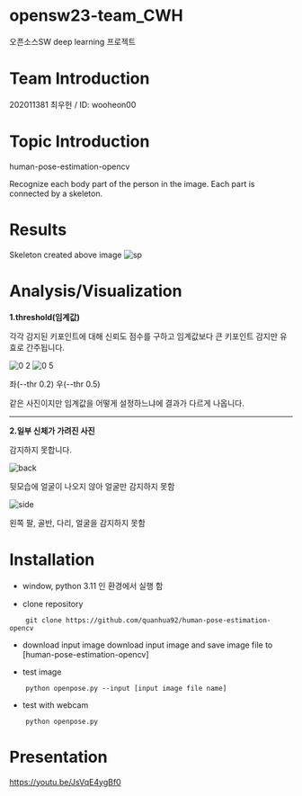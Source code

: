 # opensw23-team_CWH
오픈소스SW  deep learning 프로젝트



# Team Introduction
 202011381 최우헌 / ID: wooheon00



# Topic Introduction
  
human-pose-estimation-opencv

Recognize each body part of the person in the image.
Each part is connected by a skeleton.



# Results
Skeleton created above image
![sp](https://github.com/wooheon00/opensw23-team_CWH/assets/127184013/0d93d592-95a4-47e6-8c5c-e2fd6b2978e8)





# Analysis/Visualization

**1.threshold(임계값)**

각각 감지된 키포인트에 대해 신뢰도 점수를 구하고 임계값보다 큰 키포인트 감지만 유효로 간주됩니다.


![0 2](https://github.com/wooheon00/opensw23-team_CWH/assets/127184013/8e7dddef-89f5-42a9-a3cb-ef7fb3ce418a)
![0 5](https://github.com/wooheon00/opensw23-team_CWH/assets/127184013/7b4649f5-a886-45cc-a518-07e889dac727)

좌(--thr 0.2)  우(--thr 0.5)

같은 사진이지만 임계값을 어떻게 설정하느냐에 결과가 다르게 나옵니다.


***



**2.일부 신체가 가려진 사진**

감지하지 못합니다.

![back](https://github.com/wooheon00/opensw23-team_CWH/assets/127184013/b71789dc-5d75-45ab-834e-8cd3b20f2526)


뒷모습에 얼굴이 나오지 않아 얼굴만 감지하지 못함

![side](https://github.com/wooheon00/opensw23-team_CWH/assets/127184013/4c292411-d28b-4949-a382-af72b55d2736)


왼쪽 팔, 골반, 다리, 얼굴을 감지하지 못함



# Installation

- window, python 3.11 인 환경에서 실행 함

- clone repository
```
    git clone https://github.com/quanhua92/human-pose-estimation-opencv
```
- download input image
download input image
and save image file to [human-pose-estimation-opencv] 

- test image
```
    python openpose.py --input [input image file name]
```
- test with webcam
```
    python openpose.py
```

# Presentation

https://youtu.be/JsVqE4ygBf0
